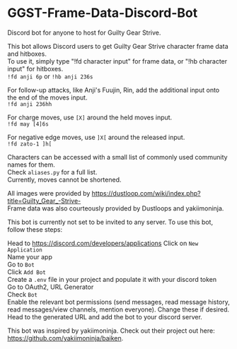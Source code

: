 # GGST-Frame-Data-Discord-Bot
Discord bot for anyone to host for Guilty Gear Strive.


This bot allows Discord users to get Guilty Gear Strive character frame data and hitboxes. \
To use it, simply type "!fd character input" for frame data, or "!hb character input" for hitboxes. \
`!fd anji 6p` or `!hb anji 236s`

For follow-up attacks, like Anji's Fuujin, Rin, add the additional input onto the end of the moves input. \
`!fd anji 236hh`

For charge moves, use `[X]` around the held moves input.\
`!fd may [4]6s`

For negative edge moves, use `]X[` around the released input.\
`!fd zato-1 ]h[`


Characters can be accessed with a small list of commonly used community names for them. \
Check `aliases.py` for a full list. \
Currently, moves cannot be shortened.

All images were provided by https://dustloop.com/wiki/index.php?title=Guilty_Gear_-Strive- \
Frame data was also courteously provided by Dustloops and yakiimoninja.


This bot is currently not set to be invited to any server. To use this bot, follow these steps:

Head to https://discord.com/developers/applications
Click on `New Application` \
Name your app \
Go to `Bot` \
Click `Add Bot` \
Create a `.env` file in your project and populate it with your discord token \
Go to OAuth2, URL Generator \
Check `Bot` \
Enable the relevant bot permissions (send messages, read message history, read messages/view channels, mention everyone). Change these if desired. \
Head to the generated URL and add the bot to your discord server. 





This bot was inspired by yakiimoninja. Check out their project out here: https://github.com/yakiimoninja/baiken.
